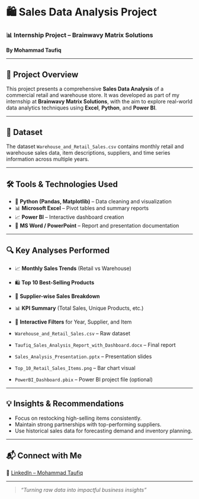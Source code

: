# 🛍️ Sales Data Analysis Project

### 📊 Internship Project – Brainwavy Matrix Solutions  
**By Mohammad Taufiq**

---

## 📌 Project Overview

This project presents a comprehensive **Sales Data Analysis** of a commercial retail and warehouse store. It was developed as part of my internship at **Brainwavy Matrix Solutions**, with the aim to explore real-world data analytics techniques using **Excel**, **Python**, and **Power BI**.

---

## 📁 Dataset

The dataset `Warehouse_and_Retail_Sales.csv` contains monthly retail and warehouse sales data, item descriptions, suppliers, and time series information across multiple years.

---

## 🛠 Tools & Technologies Used

- 🐍 **Python (Pandas, Matplotlib)** – Data cleaning and visualization  
- 📊 **Microsoft Excel** – Pivot tables and summary reports  
- 📈 **Power BI** – Interactive dashboard creation  
- 📝 **MS Word / PowerPoint** – Report and presentation documentation

---

## 🔍 Key Analyses Performed

- 📈 **Monthly Sales Trends** (Retail vs Warehouse)
- 🛍️ **Top 10 Best-Selling Products**
- 🏢 **Supplier-wise Sales Breakdown**
- 📊 **KPI Summary** (Total Sales, Unique Products, etc.)
- 📅 **Interactive Filters** for Year, Supplier, and Item


- `Warehouse_and_Retail_Sales.csv` – Raw dataset  
- `Taufiq_Sales_Analysis_Report_with_Dashboard.docx` – Final report  
- `Sales_Analysis_Presentation.pptx` – Presentation slides  
- `Top_10_Retail_Sales_Items.png` – Bar chart visual  
- `PowerBI_Dashboard.pbix` – Power BI project file (optional)

---

## 💡 Insights & Recommendations

- Focus on restocking high-selling items consistently.
- Maintain strong partnerships with top-performing suppliers.
- Use historical sales data for forecasting demand and inventory planning.

---

## 📬 Connect with Me

🔗 [LinkedIn – Mohammad Taufiq](https://www.linkedin.com/in/taufiq-multani-4a7632210)

---

> *“Turning raw data into impactful business insights”*

